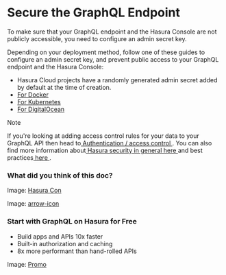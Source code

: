 # Secure the GraphQL Endpoint

To make sure that your GraphQL endpoint and the Hasura Console are not publicly accessible, you need to configure an
admin secret key.

Depending on your deployment method, follow one of these guides to configure an admin secret key, and prevent public
access to your GraphQL endpoint and the Hasura Console:

- Hasura Cloud projects have a randomly generated admin secret added by default at the time of creation.
- [ For Docker ](https://hasura.io/docs/latest/deployment/deployment-guides/docker/#docker-secure)
- [ For Kubernetes ](https://hasura.io/docs/latest/deployment/deployment-guides/kubernetes/#kubernetes-secure)
- [ For DigitalOcean ](https://hasura.io/docs/latest/deployment/deployment-guides/digital-ocean-one-click/#digital-ocean-secure)


Note

If you're looking at adding access control rules for your data to your GraphQL API then head to[ Authentication / access control ](https://hasura.io/docs/latest/auth/overview/). You can also find more information about[ Hasura security in general here ](https://hasura.io/docs/latest/security/overview/)and best practices[ here ](https://hasura.io/docs/latest/security/security-best-practices/).

### What did you think of this doc?

Image: [ Hasura Con ](https://res.cloudinary.com/dh8fp23nd/image/upload/v1686154570/hasura-con-2023/has-con-light-date_r2a2ud.png)

Image: [ arrow-icon ](https://res.cloudinary.com/dh8fp23nd/image/upload/v1683723549/main-web/chevron-right_ldbi7d.png)

### Start with GraphQL on Hasura for Free

- Build apps and APIs 10x faster
- Built-in authorization and caching
- 8x more performant than hand-rolled APIs


Image: [ Promo ](https://hasura.io/docs/assets/images/hasura-free-ff60e409244e0ea12b5a3045d1a9096b.png)